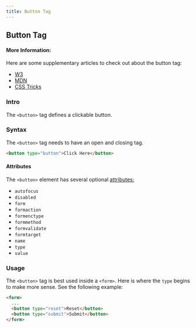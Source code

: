 ```yaml
---
title: Button Tag
---
```

## Button Tag

#### More Information:
<!-- Please add any articles you think might be helpful to read before writing the article -->
Here are some supplementary articles to check out about the button tag: 
- <a href='https://www.w3schools.com/tags/tag_button.asp' target='_blank' rel='nofollow'>W3</a>
- <a href='https://developer.mozilla.org/en-US/docs/Web/HTML/Element/button' target='_blank' rel='nofollow'>MDN</a>
- <a href='https://css-tricks.com/use-button-element/' target='_blank' rel='nofollow'>CSS Tricks</a>

### Intro
The ```<button>``` tag defines a clickable button. 

### Syntax
The ```<button>``` tag needs to have an open and closing tag. 
```html
<button type="button">Click Here</button>
```
#### Attributes
The ```<button>``` element has several optional <a href="https://developer.mozilla.org/en-US/docs/Web/HTML/Element/button#attributes" target='_blank' rel='nofollow'>attributes:</a>
- ```autofocus```
- ```disabled```
- ```form```
- ```formaction```
- ```formenctype```
- ```formmethod```
- ```formvalidate```
- ```formtarget```
- ```name```
- ```type```
- ```value```


### Usage
The ```<button>``` tag is best used inside a ```<form>```. Here is where the ```type``` begins to make more sense. See the following example: 
```html
<form>
  ...
  <button type="reset">Reset</button>
  <button type="submit">Submit</button>
</form>
```



